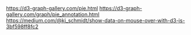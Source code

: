 https://d3-graph-gallery.com/pie.html
https://d3-graph-gallery.com/graph/pie_annotation.html
https://medium.com/@kj_schmidt/show-data-on-mouse-over-with-d3-js-3bf598ff8fc2
